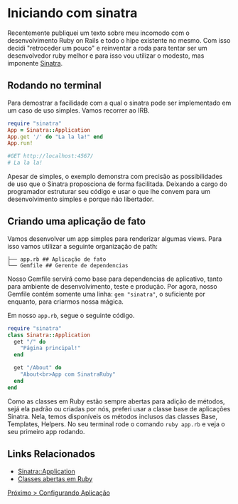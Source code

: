 # Iniciando com sinatra

Recentemente publiquei um texto sobre meu incomodo com o desenvolvimento Ruby on Rails e todo o hipe existente no mesmo. Com isso decidi "retroceder um pouco" e reinventar a roda para tentar ser um desenvolvedor ruby melhor e para isso vou utilizar o modesto, mas imponente [Sinatra](http://www.sinatrarb.com/).


## Rodando no terminal

Para demostrar a facilidade com a qual o sinatra pode ser implementado em um caso de uso  simples. Vamos recorrer ao IRB.

```Ruby
require "sinatra"
App = Sinatra::Application
App.get '/' do "La la la!" end
App.run!

#GET http://localhost:4567/
# La la la!
```

Apesar de simples, o exemplo demonstra com precisão as possibilidades de uso que o Sinatra proposciona de forma facilitada. Deixando a cargo do programador estruturar seu código e usar o que lhe convem para um desenvolvimento simples e porque não libertador.

## Criando uma aplicação de fato

Vamos desenvolver um app simples para renderizar algumas views. Para isso vamos utilizar a seguinte organização de path:

```
├── app.rb ## Aplicação de fato
└── Gemfile ## Gerente de dependencias
```
Nosso Gemfile servirá como base para dependencias de aplicativo, tanto para ambiente de desenvolvimento, teste e produção. Por agora, nosso Gemfile contém somente uma linha: `gem "sinatra"`, o suficiente por enquanto, para criarmos nossa mágica.

Em nosso `app.rb`, segue o seguinte código.

```Ruby
require "sinatra"
class Sinatra::Application
  get "/" do
    "Página principal!"
  end

  get "/About" do
    "About<br>App com SinatraRuby"
  end
end
```
Como as classes em Ruby estão sempre abertas para adição de métodos, sejá ela padrão ou criadas por nós, preferi usar a classe base de aplicações Sinatra. Nela, temos disponíveis os métodos inclusos das classes Base, Templates, Helpers. No seu terminal rode o comando `ruby app.rb` e veja o seu primeiro app rodando.

## Links Relacionados

- [Sinatra::Application](http://www.rubydoc.info/github/sinatra/sinatra/Sinatra/Application)
- [Classes abertas em Ruby](https://guru-sp.github.io/tutorial_ruby/classes-abertas-em-ruby.html)

[Próximo > Configurando Aplicação](parte2.md)
